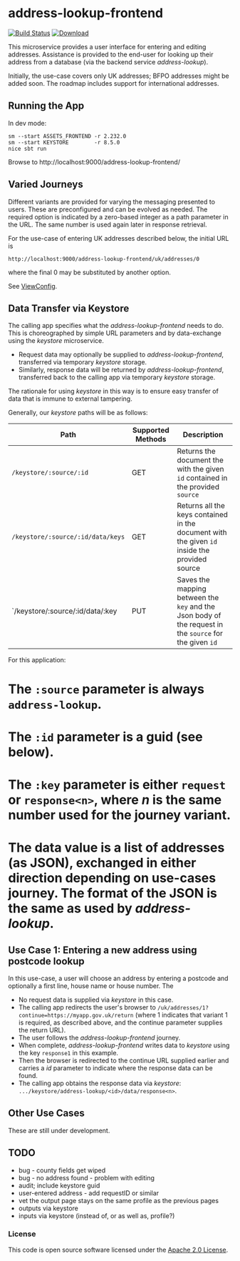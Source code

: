 
# address-lookup-frontend

[![Build Status](https://travis-ci.org/hmrc/address-lookup-frontend.svg?branch=master)](https://travis-ci.org/hmrc/address-lookup-frontend) [ ![Download](https://api.bintray.com/packages/hmrc/releases/address-lookup-frontend/images/download.svg) ](https://bintray.com/hmrc/releases/address-lookup-frontend/_latestVersion)

This microservice provides a user interface for entering and editing addresses. Assistance is provided to the end-user for looking up their address from a database (via the backend service *address-lookup*).

Initially, the use-case covers only UK addresses; BFPO addresses might be added soon.
The roadmap includes support for international addresses.

## Running the App

In dev mode:
```
sm --start ASSETS_FRONTEND -r 2.232.0
sm --start KEYSTORE        -r 8.5.0
nice sbt run
```

Browse to http://localhost:9000/address-lookup-frontend/

## Varied Journeys

Different variants are provided for varying the messaging presented to users. These are preconfigured and can be evolved as needed. The required option is indicated by a zero-based integer as a path parameter in the URL. The same number is used again later in response retrieval.

For the use-case of entering UK addresses described below, the initial URL is

```
http://localhost:9000/address-lookup-frontend/uk/addresses/0
```

where the final 0 may be substituted by another option.

See [ViewConfig](https://github.com/hmrc/address-lookup-frontend/blob/master/app/address/uk/ViewConfig.scala).

## Data Transfer via Keystore

The calling app specifies what the *address-lookup-frontend* needs to do. This is choreographed by simple URL parameters and by data-exchange using the *keystore* microservice.

 * Request data may optionally be supplied to *address-lookup-frontend*, transferred via temporary *keystore* storage.
 * Similarly, response data will be returned by *address-lookup-frontend*, transferred back to the calling app via temporary *keystore* storage.

The rationale for using *keystore* in this way is to ensure easy transfer of data that is immune to external tampering.

Generally, our *keystore* paths will be as follows:

| Path                                   | Supported Methods | Description  |
| -------------------------------------- | ------------------| ------------ |
| `/keystore/:source/:id`                |        GET        |Returns the document the with the given `id` contained in the provided `source`|
| `/keystore/:source/:id/data/keys`      |        GET        |Returns all the keys contained in the document with the given `id` inside the provided source|
| `/keystore/:source/:id/data/:key       |        PUT        |Saves the mapping between the `key` and the Json body of the request in the `source` for the given `id`| 

For this application:

 # The `:source` parameter is always `address-lookup`.
 # The `:id` parameter is a guid (see below).
 # The `:key` parameter is either `request` or `response<n>`, where *n* is the same number used for the journey variant.
 # The data value is a list of addresses (as JSON), exchanged in either direction depending on use-cases journey. The format of the JSON is the same as used by *address-lookup*. 

## Use Case 1: Entering a new address using postcode lookup

In this use-case, a user will choose an address by entering a postcode and optionally a first line, house name or house number. The 

 * No request data is supplied via *keystore* in this case.
 * The calling app redirects the user's browser to *<address-lookup-frontend-endpoint>*`/uk/addresses/1?continue=https://myapp.gov.uk/return` (where 1 indicates that variant 1 is required, as described above, and the continue parameter supplies the return URL).
 * The user follows the *address-lookup-frontend* journey.
 * When complete, *address-lookup-frontend* writes data to *keystore* using the key `response1` in this example.
 * Then the browser is redirected to the continue URL supplied earlier and carries a *id* parameter to indicate where the response data can be found.
 * The calling app obtains the response data via *keystore*: `.../keystore/address-lookup/<id>/data/response<n>`.

## Other Use Cases

These are still under development.

## TODO

* bug - county fields get wiped
* bug - no address found - problem with editing
* audit; include keystore guid
* user-entered address - add requestID or similar
* vet the output page stays on the same profile as the previous pages
* outputs via keystore
* inputs via keystore (instead of, or as well as, profile?)

### License

This code is open source software licensed under the [Apache 2.0 License]("http://www.apache.org/licenses/LICENSE-2.0.html").
